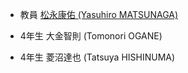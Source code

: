 * 教員 [松永康佑 (Yasuhiro MATSUNAGA)](../matsunaga/)

* 4年生 大金智則 (Tomonori OGANE)

* 4年生 菱沼達也 (Tatsuya HISHINUMA)

